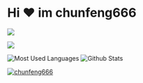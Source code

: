 # Hi ‍❤️‍ im chunfeng666 

<img src="https://readme-typing-svg.herokuapp.com/?lines=Welcome,%20Caller!;Hello%20Github%20World!&font=Roboto" />

<p>
<a href="https://space.bilibili.com/580203163"><img src="https://img.shields.io/static/v1?label=Video&message=Bilibili&color=cyan"/></a>
</p>

![Most Used Languages](https://github-readme-stats.vercel.app/api/top-langs/?username=wangzirui32&theme=dark&layout=compact)
![Github Stats](https://github-readme-stats.vercel.app/api?username=chunfeng666&show_icons=true&theme=dark&count_private=true)


<p align="left">
<a href="https://github.com/ryo-ma/github-profile-trophy">
<img src="https://github-profile-trophy.vercel.app/?username=chunfeng666" alt="chunfeng666" />
</a>
</p>
